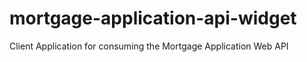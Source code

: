 # mortgage-application-api-widget
Client Application for consuming the Mortgage Application Web API
